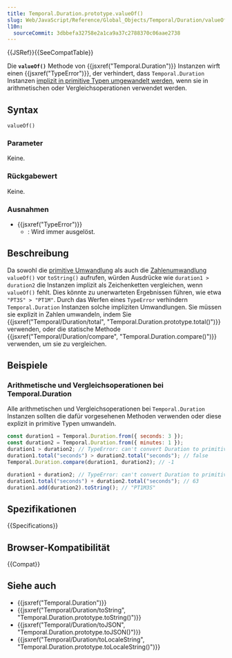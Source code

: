 ```yaml
---
title: Temporal.Duration.prototype.valueOf()
slug: Web/JavaScript/Reference/Global_Objects/Temporal/Duration/valueOf
l10n:
  sourceCommit: 3dbbefa32758e2a1ca9a37c2788370c06aae2738
---
```


{{JSRef}}{{SeeCompatTable}}

Die **`valueOf()`** Methode von {{jsxref("Temporal.Duration")}} Instanzen wirft einen {{jsxref("TypeError")}}, der verhindert, dass `Temporal.Duration` Instanzen [implizit in primitive Typen umgewandelt werden](/de/docs/Web/JavaScript/Guide/Data_structures#primitive_coercion), wenn sie in arithmetischen oder Vergleichsoperationen verwendet werden.

## Syntax

```js-nolint
valueOf()
```

### Parameter

Keine.

### Rückgabewert

Keine.

### Ausnahmen

- {{jsxref("TypeError")}}
  - : Wird immer ausgelöst.

## Beschreibung

Da sowohl die [primitive Umwandlung](/de/docs/Web/JavaScript/Guide/Data_structures#primitive_coercion) als auch die [Zahlenumwandlung](/de/docs/Web/JavaScript/Reference/Global_Objects/Number#number_coercion) `valueOf()` vor `toString()` aufrufen, würden Ausdrücke wie `duration1 > duration2` die Instanzen implizit als Zeichenketten vergleichen, wenn `valueOf()` fehlt. Dies könnte zu unerwarteten Ergebnissen führen, wie etwa `"PT3S" > "PT1M"`. Durch das Werfen eines `TypeError` verhindern `Temporal.Duration` Instanzen solche impliziten Umwandlungen. Sie müssen sie explizit in Zahlen umwandeln, indem Sie {{jsxref("Temporal/Duration/total", "Temporal.Duration.prototype.total()")}} verwenden, oder die statische Methode {{jsxref("Temporal/Duration/compare", "Temporal.Duration.compare()")}} verwenden, um sie zu vergleichen.

## Beispiele

### Arithmetische und Vergleichsoperationen bei Temporal.Duration

Alle arithmetischen und Vergleichsoperationen bei `Temporal.Duration` Instanzen sollten die dafür vorgesehenen Methoden verwenden oder diese explizit in primitive Typen umwandeln.

```js
const duration1 = Temporal.Duration.from({ seconds: 3 });
const duration2 = Temporal.Duration.from({ minutes: 1 });
duration1 > duration2; // TypeError: can't convert Duration to primitive type
duration1.total("seconds") > duration2.total("seconds"); // false
Temporal.Duration.compare(duration1, duration2); // -1

duration1 + duration2; // TypeError: can't convert Duration to primitive type
duration1.total("seconds") + duration2.total("seconds"); // 63
duration1.add(duration2).toString(); // "PT1M3S"
```

## Spezifikationen

{{Specifications}}

## Browser-Kompatibilität

{{Compat}}

## Siehe auch

- {{jsxref("Temporal.Duration")}}
- {{jsxref("Temporal/Duration/toString", "Temporal.Duration.prototype.toString()")}}
- {{jsxref("Temporal/Duration/toJSON", "Temporal.Duration.prototype.toJSON()")}}
- {{jsxref("Temporal/Duration/toLocaleString", "Temporal.Duration.prototype.toLocaleString()")}}
